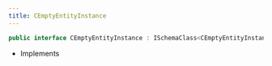 ```yaml
---
title: CEmptyEntityInstance
---
```


```csharp
public interface CEmptyEntityInstance : ISchemaClass<CEmptyEntityInstance>, ISchemaField, ISchemaClass, INativeHandle
```

- Implements

